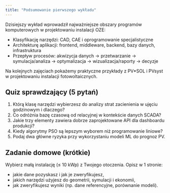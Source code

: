 ```yaml
---
title: "Podsumowanie pierwszego wykładu"
---
```


Dzisiejszy wykład wprowadził najważniejsze obszary programów komputerowych w projektowaniu instalacji OZE:

- Klasyfikację narzędzi: CAD, CAE i oprogramowanie specjalistyczne
- Architekturę aplikacji: frontend, middleware, backend, bazy danych, infrastruktura
- Przepływ procesów: akwizycja danych → przetwarzanie → symulacja/analiza → optymalizacja → wizualizacja/raporty → decyzje

Na kolejnych zajęciach pokażemy praktyczne przykłady z PV*SOL i PVsyst w projektowaniu instalacji fotowoltaicznych.

## Quiz sprawdzający (5 pytań)

1) Którą klasę narzędzi wybierzesz do analizy strat zacienienia w ujęciu godzinowym i dlaczego?
2) Co odróżnia bazę czasową od relacyjnej w kontekście danych SCADA?
3) Jakie trzy elementy zawiera dobrze zaprojektowane API dla dashboardu produkcji?
4) Kiedy algorytmy PSO są lepszym wyborem niż programowanie liniowe?
5) Podaj dwa główne ryzyka przy wykorzystaniu modeli ML do prognoz PV.

## Zadanie domowe (krótkie)

Wybierz małą instalację (≤ 10 kWp) z Twojego otoczenia. Opisz w 1 stronie:
- jakie dane pozyskasz i jak je zweryfikujesz,
- jakich narzędzi użyjesz do geometrii, symulacji i ekonomii,
- jak zweryfikujesz wyniki (np. dane referencyjne, porównanie modeli).


